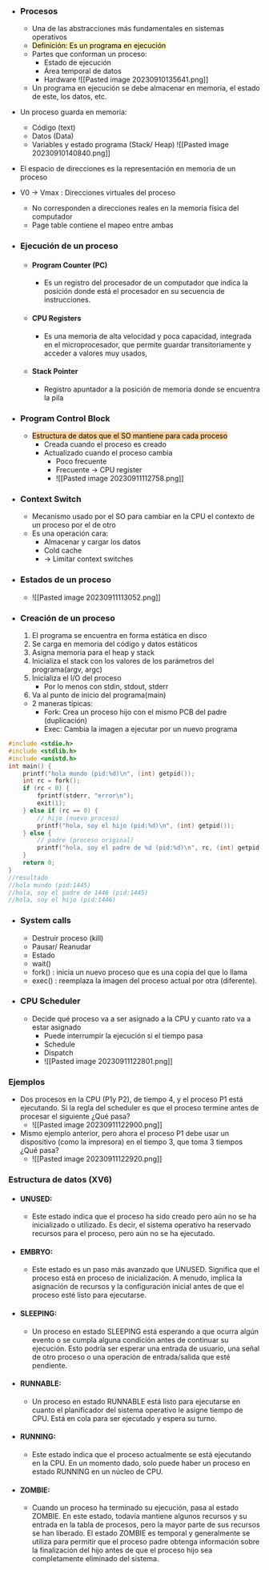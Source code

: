 - ### Procesos
	- Una de las abstracciones más fundamentales en sistemas operativos
	- <mark style="background: #FFF3A3A6;">Definición: Es un programa en ejecución</mark>
	- Partes que conforman un proceso:
		- Estado de ejecución
		- Área temporal de datos
		- Hardware
		![[Pasted image 20230910135641.png]]
	-  Un programa en ejecución se debe almacenar en memoria, el estado de este, los datos, etc.

- Un proceso guarda en memoria: 
	- Código (text)
	- Datos (Data)
	- Variables y estado programa (Stack/ Heap)
![[Pasted image 20230910140840.png]]

- El espacio de direcciones es la representación en memoria de un proceso 
- V0 -> Vmax : Direcciones virtuales del proceso 
	- No corresponden a direcciones reales en la memoria física del computador
	- Page table contiene el mapeo entre ambas 

- ### Ejecución de un proceso
	- #### Program Counter (PC) 
		- Es un registro del procesador de un computador que indica la posición donde está el procesador en su secuencia de instrucciones.
	- #### CPU Registers
		- Es una memoria de alta velocidad y poca capacidad, integrada en el microprocesador, que permite guardar transitoriamente y acceder a valores muy usados,
	- #### Stack Pointer
		- Registro apuntador a la posición de memoria donde se encuentra la pila
- ### Program Control Block 
	- <mark style="background: #FFB86CA6;">Estructura de datos que el SO mantiene para cada proceso</mark> 
		- Creada cuando el proceso es creado
		- Actualizado cuando el proceso cambia
			- Poco frecuente
			- Frecuente -> CPU register
			- ![[Pasted image 20230911112758.png]]
- ### Context Switch
	- Mecanismo usado por el SO para cambiar en la CPU el contexto de un proceso por el de otro 
	- Es una operación cara:
		- Almacenar y cargar los datos
		- Cold cache
		- -> Limitar context switches 
- ### Estados de un proceso 
	- ![[Pasted image 20230911113052.png]]


- ### Creación de un proceso 
	1. El programa se encuentra en forma estática en disco
	2. Se carga en memoria del código y datos estáticos
	3. Asigna memoria para el heap y stack
	4. Inicializa el stack con los valores de los parámetros del programa(argv, argc)
	5. Inicializa el I/O del proceso 
		- Por lo menos con stdin, stdout, stderr
	6. Va al punto de inicio del programa(main)
	- 2 maneras típicas:
		- Fork: Crea un proceso hijo con el mismo PCB del padre (duplicación)
		- Exec: Cambia la imagen a ejecutar por un nuevo programa
``` c
#include <stdio.h>
#include <stdlib.h>
#include <unistd.h>
int main() {
    printf("hola mundo (pid:%d)\n", (int) getpid());
    int rc = fork();
    if (rc < 0) {
        fprintf(stderr, "error\n"); 
        exit(1);
    } else if (rc == 0) {
        // hijo (nuevo proceso)
        printf("hola, soy el hijo (pid:%d)\n", (int) getpid());
    } else {
        // padre (proceso original)
        printf("hola, soy el padre de %d (pid:%d)\n", rc, (int) getpid());
    }
    return 0;
}
//resultado
//hola mundo (pid:1445)
//hola, soy el padre de 1446 (pid:1445)
//hola, soy el hijo (pid:1446)
``` 

- ### System calls
	- Destruir proceso (kill)
	- Pausar/ Reanudar
	- Estado
	- wait()
	- fork() : inicia un nuevo proceso que es una copia del que lo llama
	- exec() : reemplaza la imagen del proceso actual por otra (diferente).

- ### CPU Scheduler
	- Decide qué proceso va a ser asignado a la  CPU y cuanto rato va a estar asignado 
		- Puede interrumpir la ejecución si el tiempo pasa 
		- Schedule
		- Dispatch
		- ![[Pasted image 20230911122801.png]]

### Ejemplos 
- Dos procesos en la CPU (P1y P2), de tiempo 4, y el proceso P1 está ejecutando. Si la regla del scheduler es que el proceso termine antes de procesar el siguiente ¿Qué pasa?
	- ![[Pasted image 20230911122900.png]]
- Mismo ejemplo anterior, pero ahora el proceso P1 debe usar un dispositivo (como la impresora) en el tiempo 3, que toma 3 tiempos ¿Qué pasa?
	- ![[Pasted image 20230911122920.png]]

### Estructura de datos (XV6)
- #### UNUSED: 
	- Este estado indica que el proceso ha sido creado pero aún no se ha inicializado o utilizado. Es decir, el sistema operativo ha reservado recursos para el proceso, pero aún no se ha ejecutado.

- #### EMBRYO: 
	- Este estado es un paso más avanzado que UNUSED. Significa que el proceso está en proceso de inicialización. A menudo, implica la asignación de recursos y la configuración inicial antes de que el proceso esté listo para ejecutarse.

- #### SLEEPING: 
	- Un proceso en estado SLEEPING está esperando a que ocurra algún evento o se cumpla alguna condición antes de continuar su ejecución. Esto podría ser esperar una entrada de usuario, una señal de otro proceso o una operación de entrada/salida que esté pendiente.

- #### RUNNABLE: 
	- Un proceso en estado RUNNABLE está listo para ejecutarse en cuanto el planificador del sistema operativo le asigne tiempo de CPU. Está en cola para ser ejecutado y espera su turno.

- #### RUNNING: 
	- Este estado indica que el proceso actualmente se está ejecutando en la CPU. En un momento dado, solo puede haber un proceso en estado RUNNING en un núcleo de CPU.

- #### ZOMBIE: 
	- Cuando un proceso ha terminado su ejecución, pasa al estado ZOMBIE. En este estado, todavía mantiene algunos recursos y su entrada en la tabla de procesos, pero la mayor parte de sus recursos se han liberado. El estado ZOMBIE es temporal y generalmente se utiliza para permitir que el proceso padre obtenga información sobre la finalización del hijo antes de que el proceso hijo sea completamente eliminado del sistema.

